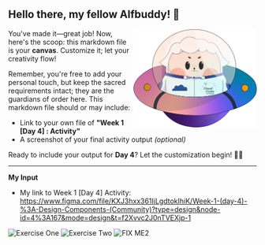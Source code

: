 ## Hello there, my fellow Alfbuddy! 💖

<img align="right" width="250px" src="../../assets/alf/alf-ufo.png">

You've made it—great job! Now, here's the scoop: this markdown file is your **canvas**. Customize it; let your creativity flow!

Remember, you're free to add your personal touch, but keep the sacred requirements intact; they are the guardians of order here. This markdown file should or may include:

-   Link to your own file of **"Week 1 [Day 4] : Activity"**
-   A screenshot of your final activity output _(optional)_

Ready to include your output for **Day 4**? Let the customization begin! 🚀✨

<!-- You may now delete and modify the content of this file -->

________
**My Input**

- My link to Week 1 [Day 4] Activity: https://www.figma.com/file/KXJ3hxx361IjLgdtokIhiK/Week-1-(day-4)-%3A-Design-Components-(Community)?type=design&node-id=4%3A167&mode=design&t=f2Xvvc2J0nTVEXjp-1


![Exercise One](https://github.com/MariahannaV/AWSCC-CodeQuest-UI-UX/assets/150335469/7fb9fad9-af4b-4088-8b40-72c702b5ebb0)
![Exercise Two](https://github.com/MariahannaV/AWSCC-CodeQuest-UI-UX/assets/150335469/7a66c4c9-e940-49b5-afe0-1c060a192092)
![FIX ME2](https://github.com/MariahannaV/AWSCC-CodeQuest-UI-UX/assets/150335469/bff5ed8e-ab9c-4f18-811c-cafe693c8076)


